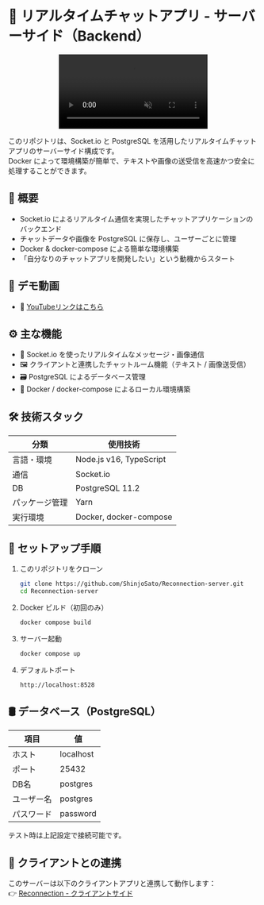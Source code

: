 # 💬 リアルタイムチャットアプリ - サーバーサイド（Backend）

<div style="display: flex; justify-content: center;">
    <video controls src="https://github.com/user-attachments/assets/69358905-3225-432c-99a4-737970aa86e4" muted="true"></video>
</div>

このリポジトリは、Socket.io と PostgreSQL を活用したリアルタイムチャットアプリのサーバーサイド構成です。  
Docker によって環境構築が簡単で、テキストや画像の送受信を高速かつ安全に処理することができます。


## 📌 概要

- Socket.io によるリアルタイム通信を実現したチャットアプリケーションのバックエンド
- チャットデータや画像を PostgreSQL に保存し、ユーザーごとに管理
- Docker & docker-compose による簡単な環境構築
- 「自分なりのチャットアプリを開発したい」という動機からスタート


## 🎥 デモ動画

- 🔗 [YouTubeリンクはこちら](https://www.youtube.com/watch?v=uoTXuhqZPYE)


## ⚙️ 主な機能

- 🔄 Socket.io を使ったリアルタイムなメッセージ・画像通信
- 🖼️ クライアントと連携したチャットルーム機能（テキスト / 画像送受信）
- 🗃️ PostgreSQL によるデータベース管理
- 🐳 Docker / docker-compose によるローカル環境構築


## 🛠️ 技術スタック

| 分類             | 使用技術                     |
|------------------|------------------------------|
| 言語・環境        | Node.js v16, TypeScript      |
| 通信             | Socket.io                    |
| DB               | PostgreSQL 11.2              |
| パッケージ管理   | Yarn                         |
| 実行環境         | Docker, docker-compose       |


## 🚀 セットアップ手順

1. このリポジトリをクローン
   ```bash
   git clone https://github.com/ShinjoSato/Reconnection-server.git
   cd Reconnection-server
   ```

2. Docker ビルド（初回のみ）
   ```bash
   docker compose build
   ```

3. サーバー起動
   ```bash
   docker compose up
   ```

4. デフォルトポート
   ```bash
   http://localhost:8528
   ```


## 🛢️ データベース（PostgreSQL）

| 項目         | 値             |
|--------------|----------------|
| ホスト        | localhost      |
| ポート        | 25432          |
| DB名         | postgres       |
| ユーザー名     | postgres       |
| パスワード     | password       |

テスト時は上記設定で接続可能です。


## 🔗 クライアントとの連携

このサーバーは以下のクライアントアプリと連携して動作します：  
👉 [Reconnection - クライアントサイド](https://github.com/ShinjoSato/Reconnection-client)

